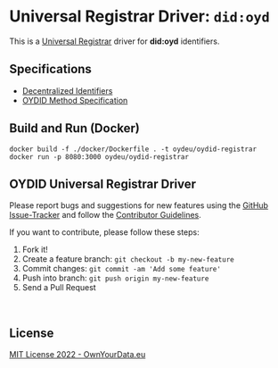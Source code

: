 # Universal Registrar Driver: `did:oyd`

This is a [Universal Registrar](https://github.com/decentralized-identity/universal-registrar/) driver for **did:oyd** identifiers.

## Specifications

* [Decentralized Identifiers](https://w3c.github.io/did-core/)
* [OYDID Method Specification](https://ownyourdata.github.io/oydid/)


## Build and Run (Docker)

```
docker build -f ./docker/Dockerfile . -t oydeu/oydid-registrar
docker run -p 8080:3000 oydeu/oydid-registrar
```


## OYDID Universal Registrar Driver

Please report bugs and suggestions for new features using the [GitHub Issue-Tracker](https://github.com/OwnYourData/oydid/issues) and follow the [Contributor Guidelines](https://github.com/twbs/ratchet/blob/master/CONTRIBUTING.md).

If you want to contribute, please follow these steps:

1. Fork it!
2. Create a feature branch: `git checkout -b my-new-feature`
3. Commit changes: `git commit -am 'Add some feature'`
4. Push into branch: `git push origin my-new-feature`
5. Send a Pull Request

&nbsp;    

## License

[MIT License 2022 - OwnYourData.eu](https://raw.githubusercontent.com/OwnYourData/oydid/main/LICENSE)
